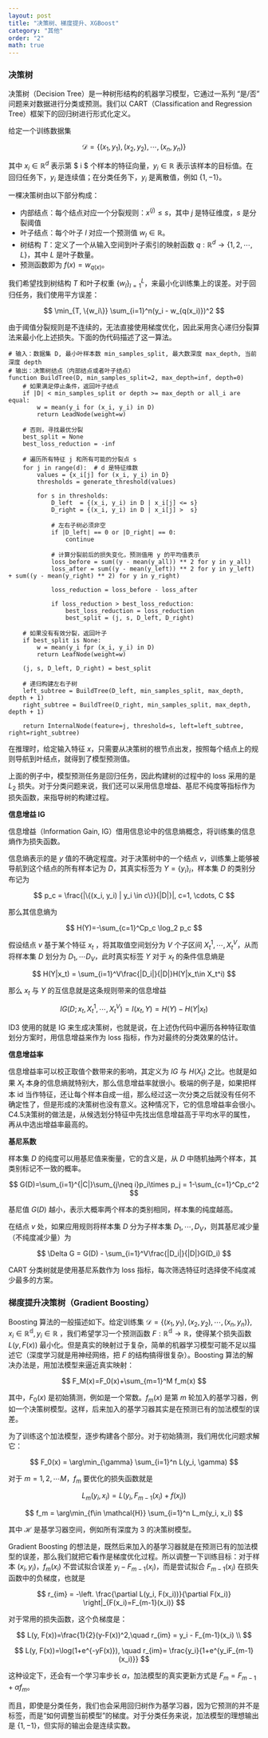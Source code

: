 ```yaml
---
layout: post
title: "决策树、梯度提升、XGBoost"
category: "其他"
order: "2"
math: true
---
```


### 决策树

决策树（Decision Tree）是一种树形结构的机器学习模型，它通过一系列 “是/否” 问题来对数据进行分类或预测。我们以 CART（Classification and Regression Tree）框架下的回归树进行形式化定义。

给定一个训练数据集

$$
\mathcal{D} = \{(x_1, y_1), (x_2, y_2), \cdots, (x_n, y_n)\}
$$

其中 $x_i \in \mathbb{R}^d$ 表示第 $ i $ 个样本的特征向量，$y_i \in \mathbb{R}$ 表示该样本的目标值。在回归任务下，$y_i$ 是连续值；在分类任务下，$y_i$ 是离散值，例如 $\{1, -1\}$。

一棵决策树由以下部分构成：
- 内部结点：每个结点对应一个分裂规则：$x^{(j)} \leq s$，其中 $j$ 是特征维度，$s$ 是分裂阈值
- 叶子结点：每个叶子 $l$ 对应一个预测值 $w_l \in \mathbb{R}$。
- 树结构 $T$：定义了一个从输入空间到叶子索引的映射函数 $q: \mathbb{R}^d \to \{1,2,\cdots, L\}$，其中 $L$ 是叶子数量。
- 预测函数即为 $f(x)=w_{q(x)}$。

我们希望找到树结构 $T$ 和叶子权重 $\{w_l\}_{l=1}^L$，来最小化训练集上的误差。对于回归任务，我们使用平方误差：

$$
\min_{T, \{w_i\}} \sum_{i=1}^n(y_i - w_{q(x_i)})^2
$$

由于阈值分裂规则是不连续的，无法直接使用梯度优化，因此采用贪心递归分裂算法来最小化上述损失。下面的伪代码描述了这一算法。

```
# 输入：数据集 D, 最小叶样本数 min_samples_split, 最大数深度 max_depth, 当前深度 depth
# 输出：决策树结点（内部结点或者叶子结点）
function BuildTree(D, min_samples_split=2, max_depth=inf, depth=0)
    # 如果满足停止条件，返回叶子结点
    if |D| < min_samples_split or depth >= max_depth or all_i are equal:
        w = mean(y_i for (x_i, y_i) in D)
        return LeadNode(weight=w)

    # 否则，寻找最优分裂
    best_split = None
    best_loss_reduction = -inf

    # 遍历所有特征 j 和所有可能的分裂点 s
    for j in range(d):  # d 是特征维数
        values = {x_i[j] for (x_i, y_i) in D}
        thresholds = generate_threshold(values)

        for s in thresholds:
            D_left  = {(x_i, y_i) in D | x_i[j] <= s}
            D_right = {(x_i, y_i) in D | x_i[j] >  s}

            # 左右子树必须非空
            if |D_left| == 0 or |D_right| == 0:
                continue

            # 计算分裂前后的损失变化，预测值用 y 的平均值表示
            loss_before = sum((y - mean(y_all)) ** 2 for y in y_all)
            loss_after = sum((y - mean(y_left)) ** 2 for y in y_left) + sum((y - mean(y_right) ** 2) for y in y_right)

            loss_reduction = loss_before - loss_after

            if loss_reduction > best_loss_reduction:
                best_loss_reduction = loss_reduction
                best_split = (j, s, D_left, D_right)

    # 如果没有有效分裂，返回叶子
    if best_split is None:
        w = mean(y_i fpr (x_i, y_i) in D)
        return LeafNode(weight=w)

    (j, s, D_left, D_right) = best_split

    # 递归构建左右子树
    left_subtree = BuildTree(D_left, min_samples_split, max_depth, depth + 1)
    right_subtree = BuildTree(D_right, min_samples_split, max_depth, depth + 1)

    return InternalNode(feature=j, threshold=s, left=left_subtree, right=right_subtree)
```

在推理时，给定输入特征 $x$，只需要从决策树的根节点出发，按照每个结点上的规则导航到叶结点，就得到了模型预测值。

上面的例子中，模型预测任务是回归任务，因此构建树的过程中的 loss 采用的是 $L_2$ 损失。对于分类问题来说，我们还可以采用信息增益、基尼不纯度等指标作为损失函数，来指导树的构建过程。

**信息增益 IG**

信息增益（Information Gain, IG）借用信息论中的信息熵概念，将训练集的信息熵作为损失函数。

信息熵表示的是 $y$ 值的不确定程度。对于决策树中的一个结点 $v$，训练集上能够被导航到这个结点的所有样本记为 $D$，其真实标签为 $Y=\{y_i\}_i$，样本集 $D$ 的类别分布记为

$$
p_c = \frac{|\{(x_i, y_i) | y_i \in c\}}{|D|}|, c=1, \cdots, C
$$

那么其信息熵为

$$
H(Y)=-\sum_{c=1}^Cp_c \log_2 p_c
$$

假设结点 $v$ 基于某个特征 $x_t$ ，将其取值空间划分为 $V$ 个子区间 $X_t^1, \cdots, X_t^V$，从而将样本集 $D$ 划分为 $D_{1},\cdots D_{V}$，此时真实标签 $Y$ 对于 $x_t$ 的条件信息熵是

$$
H(Y|x_t) = \sum_{i=1}^V\frac{|D_i|}{|D|}H(Y|x_t\in X_t^i)
$$

那么 $x_t$ 与 $Y$ 的互信息就是这条规则带来的信息增益

$$
IG(D;x_t, X_t^1, \cdots, X_t^V)=I(x_t, Y)=H(Y)-H(Y|x_t)
$$

ID3 使用的就是 IG 来生成决策树，也就是说，在上述伪代码中遍历各种特征取值划分方案时，用信息增益来作为 loss 指标，作为对最终的分类效果的估计。

**信息增益率**

信息增益率可以校正取值个数带来的影响，其定义为 $IG$ 与 $H(X_t)$ 之比。也就是如果 $X_t$ 本身的信息熵就特别大，那么信息增益率就很小。极端的例子是，如果把样本 id 当作特征，还让每个样本自成一组，那么经过这一次分类之后就没有任何不确定性了，但是形成的决策树也没有意义。这种情况下，它的信息增益率会很小。C4.5决策树的做法是，从候选划分特征中先找出信息增益高于平均水平的属性，再从中选出增益率最高的。

**基尼系数**

样本集 $D$ 的纯度可以用基尼值来衡量，它的含义是，从 $D$ 中随机抽两个样本，其类别标记不一致的概率。

$$
G(D)=\sum_{i=1}^{|C|}\sum_{j\neq i}p_i\times p_j = 1-\sum_{c=1}^Cp_c^2
$$

基尼值 $G(D)$ 越小，表示大概率两个样本的类别相同，样本集的纯度越高。

在结点 $v$ 处，如果应用规则将样本集 $D$ 分为子样本集 $D_1, \cdots, D_V$，则其基尼减少量（不纯度减少量）为

$$
\Delta G = G(D) - \sum_{i=1}^V\frac{|D_i|}{|D|}G(D_i)
$$

CART 分类树就是使用基尼系数作为 loss 指标，每次筛选特征时选择使不纯度减少最多的方案。

### 梯度提升决策树（Gradient Boosting）

Boosting 算法的一般描述如下。给定训练集 $\mathcal{D} = \{(x_1, y_1), (x_2, y_2), \cdots, (x_n, y_n)\}, x_i \in \mathbb{R^d}, y_i \in \mathbb{R}$ ，我们希望学习一个预测函数 $F:\mathbb{R^d}\to \mathbb{R}$，使得某个损失函数 $L(y, F(x))$ 最小化。但是真实的映射过于复杂，简单的机器学习模型可能不足以描述它（深度学习就是用神经网络，把 $F$ 的结构搞得很复杂）。Boosting 算法的解决办法是，用加法模型来逼近真实映射：

$$
F_M(x)=F_0(x)+\sum_{m=1}^M f_m(x)
$$

其中，$F_0(x)$ 是初始猜测，例如是一个常数。$f_m(x)$ 是第 $m$ 轮加入的基学习器，例如一个决策树模型。这样，后来加入的基学习器其实是在预测已有的加法模型的误差。

为了训练这个加法模型，逐步构建各个部分。对于初始猜测，我们用优化问题求解它：

$$
F_0(x) = \arg\min_{\gamma} \sum_{i=1}^n L(y_i, \gamma)
$$

对于 $m=1, 2, \cdots M$，$f_m$ 要优化的损失函数就是

$$
L_m(y_i, x_i)=L(y_i, F_{m-1}(x_i)+f(x_i))
$$

$$
f_m = \arg\min_{f\in \mathcal{H}} \sum_{i=1}^n L_m(y_i, x_i)
$$

其中 $\mathcal{H}$ 是基学习器空间，例如所有深度为 3 的决策树模型。

Gradient Boosting 的想法是，既然后来加入的基学习器就是在预测已有的加法模型的误差，那么我们就把它看作是梯度优化过程。所以调整一下训练目标：对于样本 $(x_i, y_i)$，$f_m(x_i)$ 不尝试拟合误差 $y_i - F_{m-1}(x_i)$，而是尝试拟合 $F_{m-1}(x_i)$ 在损失函数中的负梯度，也就是

$$
r_{im} = -\left. \frac{\partial L(y_i, F(x_i))}{\partial F(x_i)} \right|_{F(x_i)=F_{m-1}(x_i)}
$$

对于常用的损失函数，这个负梯度是：

$$
L(y, F(x))=\frac{1}{2}(y-F(x))^2,\quad r_{im} = y_i - F_{m-1}(x_i) \\
$$

$$
L(y, F(x))=\log(1+e^{-yF(x)}), \quad r_{im}= \frac{y_i}{1+e^{y_iF_{m-1}(x_i)}}
$$

这种设定下，还会有一个学习率步长 $\alpha$，加法模型的真实更新方式是 $F_m = F_{m-1} + \alpha f_m$。

而且，即使是分类任务，我们也会采用回归树作为基学习器，因为它预测的并不是标签，而是“如何调整当前模型”的梯度。对于分类任务来说，加法模型的理想输出是 $\{1, -1\}$，但实际的输出会是连续实数。

